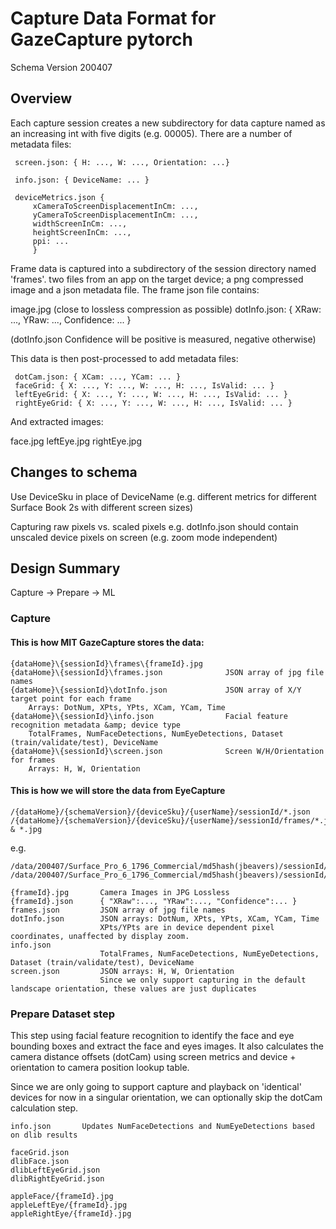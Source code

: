 # Capture Data Format for GazeCapture pytorch

Schema Version 200407

## Overview

Each capture session creates a new subdirectory for data capture named as an increasing int with five digits (e.g. 00005).  There are a number of metadata files:

```
 screen.json: { H: ..., W: ..., Orientation: ...}
 
 info.json: { DeviceName: ... }

 deviceMetrics.json {
     xCameraToScreenDisplacementInCm: ...,
     yCameraToScreenDisplacementInCm: ...,
     widthScreenInCm: ...,
     heightScreenInCm: ...,
     ppi: ...
     }
```

Frame data is captured into a subdirectory of the session directory named 'frames'.  two files from an app on the target device; a png compressed image and a json metadata file.  The frame json file contains:

 image.jpg (close to lossless compression as possible)
 dotInfo.json: { XRaw: ..., YRaw: ..., Confidence: ... }
 
 (dotInfo.json Confidence will be positive is measured, negative otherwise)

This data is then post-processed to add metadata files:

```
 dotCam.json: { XCam: ..., YCam: ... }
 faceGrid: { X: ..., Y: ..., W: ..., H: ..., IsValid: ... }
 leftEyeGrid: { X: ..., Y: ..., W: ..., H: ..., IsValid: ... }
 rightEyeGrid: { X: ..., Y: ..., W: ..., H: ..., IsValid: ... }
```
And extracted images:

 face.jpg
 leftEye.jpg
 rightEye.jpg

## Changes to schema

Use DeviceSku in place of DeviceName (e.g. different metrics for different Surface Book 2s with different screen sizes)

Capturing raw pixels vs. scaled pixels
    e.g. dotInfo.json should contain unscaled device pixels on screen (e.g. zoom mode independent)

## Design Summary

Capture -> Prepare -> ML

### Capture

#### This is how MIT GazeCapture stores the data:

```
{dataHome}\{sessionId}\frames\{frameId}.jpg
{dataHome}\{sessionId}\frames.json              JSON array of jpg file names
{dataHome}\{sessionId}\dotInfo.json             JSON array of X/Y target point for each frame
    Arrays: DotNum, XPts, YPts, XCam, YCam, Time
{dataHome}\{sessionId}\info.json                Facial feature recognition metadata &amp; device type
    TotalFrames, NumFaceDetections, NumEyeDetections, Dataset (train/validate/test), DeviceName
{dataHome}\{sessionId}\screen.json              Screen W/H/Orientation for frames
    Arrays: H, W, Orientation
```

#### This is how we will store the data from EyeCapture

    /{dataHome}/{schemaVersion}/{deviceSku}/{userName}/sessionId/*.json
    /{dataHome}/{schemaVersion}/{deviceSku}/{userName}/sessionId/frames/*.json & *.jpg

e.g.

    /data/200407/Surface_Pro_6_1796_Commercial/md5hash(jbeavers)/sessionId/frames/00000.json
    /data/200407/Surface_Pro_6_1796_Commercial/md5hash(jbeavers)/sessionId/frames/00000.jpg

```
{frameId}.jpg       Camera Images in JPG Lossless
{frameId}.json      { "XRaw":..., "YRaw":..., "Confidence":... }
frames.json         JSON array of jpg file names
dotInfo.json        JSON arrays: DotNum, XPts, YPts, XCam, YCam, Time
                    XPts/YPts are in device dependent pixel coordinates, unaffected by display zoom.
info.json
                    TotalFrames, NumFaceDetections, NumEyeDetections, Dataset (train/validate/test), DeviceName
screen.json         JSON arrays: H, W, Orientation
                    Since we only support capturing in the default landscape orientation, these values are just duplicates
```

### Prepare Dataset step

This step using facial feature recognition to identify the face and eye bounding boxes and extract the face and eyes images.  It also calculates the camera distance offsets (dotCam) using screen metrics and device + orientation to camera position lookup table.

Since we are only going to support capture and playback on 'identical' devices for now in a singular orientation, we can optionally skip the dotCam calculation step.

```
info.json       Updates NumFaceDetections and NumEyeDetections based on dlib results

faceGrid.json
dlibFace.json
dlibLeftEyeGrid.json
dlibRightEyeGrid.json

appleFace/{frameId}.jpg
appleLeftEye/{frameId}.jpg
appleRightEye/{frameId}.jpg
```
